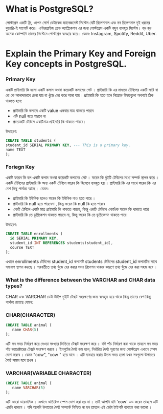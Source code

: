 # What is PostgreSQL?

পোস্টগ্রেস একটি ফ্রি, ওপেন সোর্স ডেটাবেজ ম্যানেজমেন্ট সিস্টেম যেটি রিলেশনাল এবং নন রিলেশনাল দুই ধরনের কুয়েরি-ই সাপোর্ট করে। এন্টারপ্রাইজ গ্রেড অ্যাপ্লিকেশন এর জন্য পোস্টগ্রেস একটি বহুল ব্যবহৃত সিস্টেম। বড় বড় অনেক কোম্পানি তাদের সিস্টেমে পোস্টগ্রেস ব্যবহার করে। যেমন: Instagram, Spotify, Reddit, Uber.

# Explain the Primary Key and Foreign Key concepts in PostgreSQL.

### Primary Key

একটি প্রাইমারি কি হলো একটি কলাম অথবা কয়েকটি কলামের সেট । প্রাইমারি কি এর মাধ্যমে টেবিলের একটি সারি বা রো কে আলাদাভাবে চেনা যায় বা খুঁজে বের করে আনা যায়। প্রাইমারি কি হতে হলে নিম্নোক্ত বিষয়গুলো অবশ্যই ঠিক থাকতে হবে:

- প্রাইমারি কি কলামে একটি value একবার মাত্র থাকতে পারবে
- এটি null হতে পারবে না
- প্রত্যেকটি টেবিলে একটিমাত্র প্রাইমারি কি থাকতে পারবে।

উদাহরণ:

```sql
CREATE TABLE students (
student_id SERIAL PRIMARY KEY, --- This is a primary key.
name TEXT
);
```

### Foriegn Key

একটি ফরেন কি হল একটি কলাম অথবা কয়েকটি কলামের সেট । ফরেন কি দুইটি টেবিলের মধ্যে সম্পর্ক স্থাপন করে । একটি টেবিলের প্রাইমারি কি অন্য একটি টেবিলে ফরেন কি হিসেবে ব্যবহৃত হয় । প্রাইমারি কি এর সাথে ফরেন কি এর বেশ কিছু পার্থক্য আছে । যেমন:

- প্রাইমারি কি ইউনিক হলেও ফরেন কি ইউনিক নাও হতে পারে ।
- প্রাইমারি কি null হতে পারবেনা , কিন্তু ফরেন কি null কি হতে পারবে
- একটি টেবিলে একটি মাত্র প্রাইমারি কি থাকতে পারবে, কিন্তু একটি টেবিলে একাধিক ফরেন কি থাকতে পারে
- প্রাইমারি কি তে ডুপ্লিকেশন থাকতে পারবে না, কিন্তু ফরেন কি তে ডুপ্লিকেশন থাকতে পারে

উদাহরণ:

```sql
CREATE TABLE enrollments (
  id SERIAL PRIMARY KEY,
  student_id INT REFERENCES students(student_id),
  course TEXT
);
```

এখানে enrollments টেবিলের student_id কলামটি students টেবিলের student_id কলামটির সাথে সংযোগ স্থাপন করছে । পরবর্তীতে তথ্য খুঁজে বের করার সময় রিলেশন থাকার কারণে তথ্য খুঁজে বের করা সহজ হবে ।

### What is the difference between the VARCHAR and CHAR data types?

CHAR এবং VARCHAR ডেটা টাইপ দুইটি টেক্সট সংরক্ষণের জন্য ব্যবহৃত হয়ে থাকে কিন্তু তাদের বেশ কিছু পার্থক্য রয়েছে যেমন:

### CHAR(CHARACTER)

```sql
CREATE TABLE animal (
   name CHAR(5)
);
```

এটি সব সময় নির্ধারণ করে দেওয়া সংখ্যার ভিত্তিতে টেক্সট সংরক্ষণ করে । যদি পাঁচ নির্ধারণ করা থাকে তাহলে সব সময় পাঁচ ক্যারেক্টারের টেক্সট সংরক্ষণ করবে । ইনপুটের দৈর্ঘ্য কম হলে, নির্ধারিত দৈর্ঘ্য পূরণের জন্য পোস্টগ্রেস এখানে স্পেস যোগ করবে । যেমন "cow", "cow " হয়ে যাবে ।
এটি ব্যবহার করার উত্তম সময় হলো যখন সবগুলো উপাত্তের দৈর্ঘ্য সমান হবে তখন ।

### VARCHAR(VARIABLE CHARACTER)

```sql
CREATE TABLE animal (
   name VARCHAR(5)
);
```

এটি আরো ডায়নামিক । এখানে অতিরিক্ত স্পেস যোগ করা হয় না । তাই আপনি যদি 'cow' এড করেন তাহলে এটি এমনি থাকবে । যদি আপনি উপাত্তের দৈর্ঘ্য সম্পর্কে নিশ্চিত না হন তাহলে এই ডেটা টাইপটি ব্যবহার করা ভালো ।
